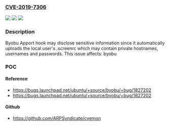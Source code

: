 ### [CVE-2019-7306](https://cve.mitre.org/cgi-bin/cvename.cgi?name=CVE-2019-7306)
![](https://img.shields.io/static/v1?label=Product&message=byobu&color=blue)
![](https://img.shields.io/static/v1?label=Version&message=%3C%205.128-0ubuntu1%20&color=brighgreen)
![](https://img.shields.io/static/v1?label=Vulnerability&message=TODO&color=brighgreen)

### Description

Byobu Apport hook may disclose sensitive information since it automatically uploads the local user's .screenrc which may contain private hostnames, usernames and passwords. This issue affects: byobu

### POC

#### Reference
- https://bugs.launchpad.net/ubuntu/+source/byobu/+bug/1827202
- https://bugs.launchpad.net/ubuntu/+source/byobu/+bug/1827202

#### Github
- https://github.com/ARPSyndicate/cvemon

